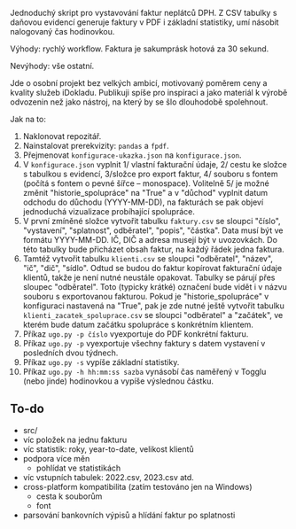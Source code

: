 Jednoduchý skript pro vystavování faktur neplátců DPH. Z CSV tabulky s daňovou evidencí generuje faktury v PDF i základní statistiky, umí násobit nalogovaný čas hodinovkou.

Výhody: rychlý workflow. Faktura je sakumprásk hotová za 30 sekund.

Nevýhody: vše ostatní.

Jde o osobní projekt bez velkých ambicí, motivovaný poměrem ceny a kvality služeb iDokladu. Publikuji spíše pro inspiraci a jako materiál k výrobě odvozenin než jako nástroj, na který by se šlo dlouhodobě spolehnout.

Jak na to:

1. Naklonovat repozitář.
2. Nainstalovat prerekvizity: ```pandas``` a ```fpdf```.  
2. Přejmenovat ```konfigurace-ukazka.json``` na ```konfigurace.json```.
3. V ```konfigurace.json``` vyplnit 1/ vlastní fakturační údaje, 2/ cestu ke složce s tabulkou s evidencí, 3/složce pro export faktur, 4/ souboru s fontem (počítá s fontem o pevné šířce – monospace). Volitelně 5/ je možné změnit "historie_spolupráce" na "True" a v "důchod" vyplnit datum odchodu do důchodu (YYYY-MM-DD), na fakturách se pak objeví jednoduchá vizualizace probíhající spolupráce.
4. V první zmíněné složce vytvořit tabulku ```faktury.csv``` se sloupci "číslo", "vystavení", "splatnost", odběratel", "popis", "částka". Data musí být ve formátu YYYY-MM-DD. IČ, DIČ a adresa musejí být v uvozovkách. Do této tabulky bude přicházet obsah faktur, na každý řádek jedna faktura.
5. Tamtéž vytvořit tabulku ```klienti.csv``` se sloupci "odběratel", "název", "ič", "dič", "sídlo". Odtud se budou do faktur kopírovat fakturační údaje klientů, takže je není nutné neustále opakovat. Tabulky se párují přes sloupec "odběratel". Toto (typicky krátké) označení bude vidět i v názvu souboru s exportovanou fakturou. Pokud je "historie_spolupráce" v konfiguraci nastavená na "True", pak je zde nutné ještě vytvořit tabulku ```klienti_zacatek_spoluprace.csv``` se sloupci "odběratel" a "začátek", ve kterém bude datum začátku spolupráce s konkrétním klientem.
6. Příkaz ```ugo.py -p číslo``` vyexportuje do PDF konkrétní fakturu.
7. Příkaz ```ugo.py -p``` vyexportuje všechny faktury s datem vystavení v posledních dvou týdnech.
8. Příkaz ```ugo.py -s``` vypíše základní statistiky.
9. Příkaz ```ugo.py -h hh:mm:ss sazba``` vynásobí čas naměřený v Togglu (nebo jinde) hodinovkou a vypíše výslednou částku.

## To-do

- src/
- víc položek na jednu fakturu
- víc statistik: roky, year-to-date, velikost klientů
- podpora více měn
    - pohlídat ve statistikách
- víc vstupních tabulek: 2022.csv, 2023.csv atd.
- cross-platform kompatibilita (zatím testováno jen na Windows)
    - cesta k souborům
    - font
- parsování bankovních výpisů a hlídání faktur po splatnosti